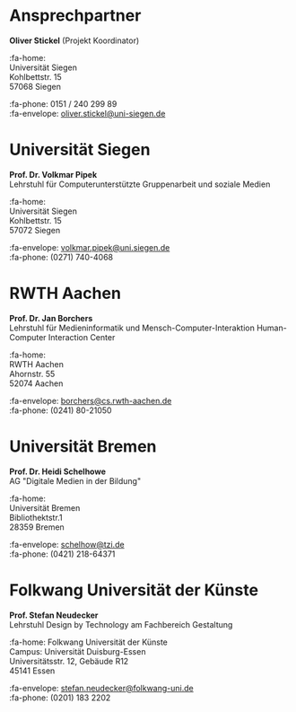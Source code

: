 # Ansprechpartner

**Oliver Stickel** (Projekt Koordinator)

:fa-home:  
Universität Siegen    
Kohlbettstr. 15    
57068 Siegen      

:fa-phone: 0151 / 240 299 89    
:fa-envelope: oliver.stickel@uni-siegen.de

# Universität Siegen
**Prof. Dr. Volkmar Pipek**    
Lehrstuhl für Computerunterstützte Gruppenarbeit und soziale Medien

:fa-home:  
Universität Siegen    
Kohlbettstr. 15    
57072 Siegen    
 
:fa-envelope: volkmar.pipek@uni.siegen.de    
:fa-phone: (0271) 740-4068

# RWTH Aachen
**Prof. Dr. Jan Borchers**    
Lehrstuhl für Medieninformatik und Mensch-Computer-Interaktion
Human-Computer Interaction Center

:fa-home:  
RWTH Aachen    
Ahornstr. 55    
52074 Aachen        

:fa-envelope: borchers@cs.rwth-aachen.de    
:fa-phone: (0241) 80-21050

# Universität Bremen
**Prof. Dr. Heidi Schelhowe**     
AG "Digitale Medien in der Bildung"
 
:fa-home:    
Universität Bremen    
Bibliothektstr.1    
28359 Bremen    
 
:fa-envelope: schelhow@tzi.de    
:fa-phone: (0421) 218-64371

# Folkwang Universität der Künste
**Prof. Stefan Neudecker**     
Lehrstuhl Design by Technology am
Fachbereich Gestaltung
 
:fa-home:
Folkwang Universität der Künste    
Campus: Universität Duisburg-Essen    
Universitätsstr. 12, Gebäude R12    
45141 Essen
 
:fa-envelope: stefan.neudecker@folkwang-uni.de    
:fa-phone: (0201) 183 2202
